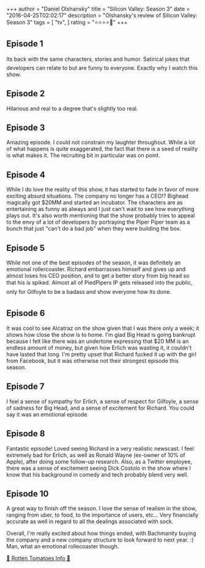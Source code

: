 +++
author = "Daniel Olshansky"
title = "Silicon Valley: Season 3"
date = "2016-04-25T02:02:17"
description = "Olshansky's review of Silicon Valley: Season 3"
tags = [
    "tv",
]
rating = "⭐⭐⭐⭐🌟"
+++

Episode 1
-------------
Its back with the same characters, stories and humor. Satirical jokes that developers can relate to but are funny to everyone. Exactly why I watch this show.

Episode 2
--------------
Hilarious and real to a degree that's slightly too real.

Episode 3
-------------
Amazing episode. I could not constrain my laughter throughout. While a lot of what happens is quite exaggerated, the fact that there is a seed of reality is what makes it. The recruiting bit in particular was on point.

Episode 4
--------------
While I do love the reality of this show, it has started to fade in favor of more exciting absurd situations. The company no longer has a CEO!? Bighead magically got $20MM and started an incubator. The characters are as entertaining as funny as always and I just can't wait to see how everything plays out. It's also worth mentioning that the show probably tries to appeal to the envy of a lot of developers by portraying the Piper Piper team as a bunch that just "can't do a bad job" when they were building the box.

Episode 5
-------------
While not one of the best episodes of the season, it was definitely an emotional rollercoaster. Richard embarrasses himself and gives up and almost loses his CEO position, and to get a better story from big head so that his is spiked. Almost all of PiedPipers IP gets released into the public, only for Gilfoyle to be a badass and show everyone how its done.

Episode 6
-------------
It was cool to see Alcatraz on the show given that I was there only a week; it shows how close the show is to home. I'm glad Big Head is going bankrupt because I felt like there was an undertone expressing that $20 MM is an endless amount of money, but given how Erlich was wasting it, it couldn't have lasted that long. I'm pretty upset that Richard fucked it up with the girl from Facebook, but it was otherwise not their strongest episode this season.

Episode 7
-------------
I feel a sense of sympathy for Erlich, a sense of respect for Gilfoyle, a sense of sadness for Big Head, and a sense of excitement for Richard. You could say it was an emotional episode.

Episode 8
-------------
Fantastic episode! Loved seeing Richard in a very realistic newscast. I feel extremely bad for Erlich, as well as Ronald Wayne (ex-owner of 10% of Apple), after doing some follow-up research. Also, as a Twitter employee, there was a sense of excitement seeing Dick Costolo in the show where I know that his background in comedy and tech probably blend very well.

Episode 10
---------------
A great way to finish off the season. I love the sense of realism in the show, ranging from uber, to food, to the importance of users, etc... Very financially accurate as well in regard to all the dealings associated with sock.

Overall, I'm really excited about how things ended, with Bachmanity buying the company and a new company structure to look forward to next year. :) Man, what an emotional rollecoaster though.

[🍅 Rotten Tomatoes Info 🍅](https://www.rottentomatoes.com//tv/silicon_valley/s03)
